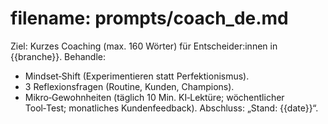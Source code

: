 # filename: prompts/coach_de.md
Ziel: Kurzes Coaching (max. 160 Wörter) für Entscheider:innen in {{branche}}.
Behandle:
- Mindset‑Shift (Experimentieren statt Perfektionismus).
- 3 Reflexionsfragen (Routine, Kunden, Champions).
- Mikro‑Gewohnheiten (täglich 10 Min. KI‑Lektüre; wöchentlicher Tool‑Test; monatliches Kundenfeedback).
Abschluss: „Stand: {{date}}“.
